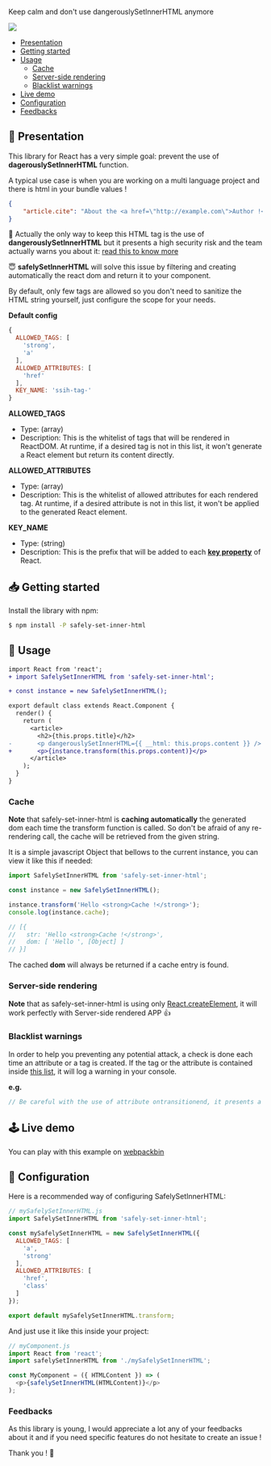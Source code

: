 Keep calm and don't use dangerouslySetInnerHTML anymore

![](https://travis-ci.org/baptooo/safely-set-inner-html.svg?branch=master)

- [Presentation](#thinking-presentation)
- [Getting started](#inbox_tray-getting-started)
- [Usage](#electric_plug-usage)
  - [Cache](#cache)
  - [Server-side rendering](#server-side-rendering)
  - [Blacklist warnings](#blacklist-warnings)
- [Live demo](#joystick-live-demo)
- [Configuration](#wrench-configuration)
- [Feedbacks](#feedbacks)

## :thinking: Presentation

This library for React has a very simple goal: prevent the use of **dagerouslySetInnerHTML** function.

A typical use case is when you are working on a multi language project and there is html
in your bundle values !

```json
{
    "article.cite": "About the <a href=\"http://example.com\">Author !</a>"
}
```

:rotating_light: Actually the only way to keep this HTML tag is the use of **dangerouslySetInnerHTML** but it presents
a high security risk and the team actually warns you about it: [read this to know more](https://reactjs.org/docs/dom-elements.html#dangerouslysetinnerhtml)

:innocent: **safelySetInnerHTML** will solve this issue by filtering and creating automatically the react dom and return
it to your component.

By default, only few tags are allowed so you don't need to sanitize the HTML string yourself, just configure
the scope for your needs.

**Default config**
```js
{
  ALLOWED_TAGS: [
    'strong',
    'a'
  ],
  ALLOWED_ATTRIBUTES: [
    'href'
  ],
  KEY_NAME: 'ssih-tag-'
}
```

**ALLOWED_TAGS**
- Type: (array)
- Description: This is the whitelist of tags that will be rendered in ReactDOM. At runtime, if a desired tag
is not in this list, it won't generate a React element but return its content directly.

**ALLOWED_ATTRIBUTES**
- Type: (array)
- Description: This is the whitelist of allowed attributes for each rendered tag. At runtime, if a desired attribute
is not in this list, it won't be applied to the generated React element.

**KEY_NAME**
- Type: (string)
- Description: This is the prefix that will be added to each **[key property](https://reactjs.org/docs/lists-and-keys.html#keys)** of React.

## :inbox_tray: Getting started

Install the library with npm:

```sh
$ npm install -P safely-set-inner-html
```

## :electric_plug: Usage

```diff
import React from 'react';
+ import SafelySetInnerHTML from 'safely-set-inner-html';

+ const instance = new SafelySetInnerHTML();

export default class extends React.Component {
  render() {
    return (
      <article>
        <h2>{this.props.title}</h2>
-       <p dangerouslySetInnerHTML={{ __html: this.props.content }} />
+       <p>{instance.transform(this.props.content)}</p>
      </article>
    );
  }
}
```

### Cache
**Note** that safely-set-inner-html is **caching automatically** the generated dom each time the transform function is called.
So don't be afraid of any re-rendering call, the cache will be retrieved from the given string.

It is a simple javascript Object that bellows to the current instance, you can view it like this if needed:

```js
import SafelySetInnerHTML from 'safely-set-inner-html';

const instance = new SafelySetInnerHTML();

instance.transform('Hello <strong>Cache !</strong>');
console.log(instance.cache);

// [{
//   str: 'Hello <strong>Cache !</strong>',
//   dom: [ 'Hello ', [Object] ]
// }]
```

The cached **dom** will always be returned if a cache entry is found.

### Server-side rendering

**Note** that as safely-set-inner-html is using only [React.createElement](https://reactjs.org/docs/react-api.html#createelement),
it will work perfectly with Server-side rendered APP :+1:

### Blacklist warnings

In order to help you preventing any potential attack, a check is done each time an attribute or a tag is created.
If the tag or the attribute is contained inside [this list](https://github.com/baptooo/safely-set-inner-html/blob/master/src/warning.js#L3), it will
log a warning in your console.

**e.g.**
```js
// Be careful with the use of attribute ontransitionend, it presents a potential XSS risk
```

## :joystick: Live demo

You can play with this example on [webpackbin](https://www.webpackbin.com/bins/-L-wDegp7uIy2ixX--lY)

## :wrench: Configuration

Here is a recommended way of configuring SafelySetInnerHTML:

```js
// mySafelySetInnerHTML.js
import SafelySetInnerHTML from 'safely-set-inner-html';

const mySafelySetInnerHTML = new SafelySetInnerHTML({
  ALLOWED_TAGS: [
    'a',
    'strong'
  ],
  ALLOWED_ATTRIBUTES: [
    'href',
    'class'
  ]
});

export default mySafelySetInnerHTML.transform;
```

And just use it like this inside your project:

```js
// myComponent.js
import React from 'react';
import safelySetInnerHTML from './mySafelySetInnerHTML';

const MyComponent = ({ HTMLContent }) => (
  <p>{safelySetInnerHTML(HTMLContent)}</p>
);
```

### Feedbacks

As this library is young, I would appreciate a lot any of your feedbacks about it and if you
need specific features do not hesitate to create an issue !

Thank you ! :saxophone:
